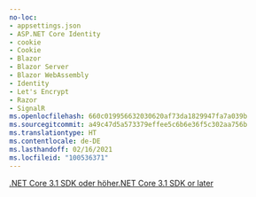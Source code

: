```yaml
---
no-loc:
- appsettings.json
- ASP.NET Core Identity
- cookie
- Cookie
- Blazor
- Blazor Server
- Blazor WebAssembly
- Identity
- Let's Encrypt
- Razor
- SignalR
ms.openlocfilehash: 660c019956632030620af73da1829947fa7a039b
ms.sourcegitcommit: a49c47d5a573379effee5c6b6e36f5c302aa756b
ms.translationtype: HT
ms.contentlocale: de-DE
ms.lasthandoff: 02/16/2021
ms.locfileid: "100536371"
---
```

[<span data-ttu-id="d6ca3-101">.NET Core 3.1 SDK oder höher</span><span class="sxs-lookup"><span data-stu-id="d6ca3-101">.NET Core 3.1 SDK or later</span></span>](https://dotnet.microsoft.com/download/dotnet-core/3.1)
